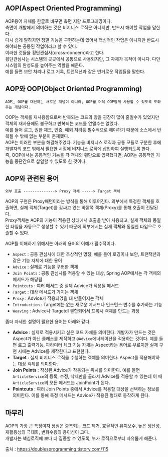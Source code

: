 ## AOP(Aspect Oriented Programming)
AOP용어 자체를 한글로 바꾸면 측면 지향 프로그래밍이다.  
측면이 개발에서 의미하는 것은 비지니스 로직은 아니지만, 반드시 해야할 작업을 말한다.  
다시 쉽게 말하자면 정말 기능을 구현하는데 있어서 핵심적인 작업은 아니지만 반드시 해야되는 공통된 작업이라고 할 수 있다.  
이러한 것들을 횡단관심사(cross-concern)라고 한다.  
횡단관심사는 시스템의 곳곳에서 공통으로 사용되지만, 그 자체가 목적이 아니다. 다만 시스템의 완성도를 높여주는 역할을 해준다.  
예를 들면 보안 처리나 로그 기록, 트랜잭션과 같은 번거로운 작업들을 말한다.

## AOP와 OOP(Object Oriented Programming)
`AOP는 OOP를 대신하는 새로운 개념이 아니라, OOP를 더욱 OOP답게 사용할 수 있도록 도와주는 개념이다.`  
  
OOP는 객체를 재사용함으로써 반복되는 코드의 양을 굉장히 많이 줄일수가 있었지만 객체의 재사용에도 불구하고 반복되는 코드를 없앨수는 없었다.  
예를 들어 로그, 권한 체크, 인증, 예외 처리등 필수적으로 해야하기 때문에 소스에서 반복될 수 밖에 없는 부분이 존재했다.  
AOP는 이러한 부분을 해결해주었다. 기능을 비지니스 로직과 공통 모듈로 구분한 후에 개발자의 코드 밖에서 필요한 시점에 비지니스 로직에 삽입하여 실행되도록 한다.  
즉, OOP에서는 공통적인 기능을 각 객체의 횡단으로 입력했다면, AOP는 공통적인 기능을 종단간으로 삽일할 수 있도록 한 것이다.



## AOP와 관련된 용어
`외부 호출 --------------> Proxy 객체 -----> Target 객체`  

AOP의 구현은 Proxy패턴이라는 방식을 통해 이루어진다.
외부에서 특정한 객체를 호출하면, 실제 객체(Target)를 감싸고 있는 바깥쪽 객체(Proxy)를 통해 호출이 전달된다.  
Proxy객체는 AOP의 기능이 적용된 상태에서 호출을 받아 사용되고, 실제 객체와 동일한 타입을 자동으로 생성할 수 있기 때문에 외부에서는 실제 객체와 동일한 타입으로 호출할 수 있다.  

AOP를 이해하기 위해서는 아래의 용어의 이해가 필수적이다.
* `Aspect` : 공통 관심사에 대한 추상적인 명칭, 예를 들어 로깅이나 보안, 트랜잭션과 같은 기능 자체에 대한 용어
* `Advice` : 실제로 기능을 구현한 객체
* `Join Points` : 공통 관심사를 적용할 수 있는 대상, Spring AOP에서는 각 객체의 메서드가 해당됨
* `Pointcuts` : 여러 메서드 중 실제 Advice가 적용될 메서드
* `Target` : 대상 메서드가 가지는 객체
* `Proxy` :  Advice가 적용되었을 대 만들어지는 객체
* `Introduction` : Target에는 없는 새로운 메서드나 인스턴스 변수를 추가하는 기능
* `Weaving` : Advice나 Targetdl 결합되어서 프록시 객체를 만드는 과정

좀더 자세한 설명이 필요한 용어는 아래와 같다.
* **Advice** : 실제로 적용시키고 싶은 코드 자체를 의미한다.
개발자가 만드는 것은 Aspect가 아닌 클래스를 제작하고 `@Advice`에너테이션을 적용하는 것이다.
예를 들면 로그 출력기능, 파라미터 체크 기능 자체는 Aspect라는 용어로 부르지만 실제 구현 시에는 Advice를 제작한다고 표현한다.
* **Target** : 실제 비지니스 로직을 수행하는 객체를 의미한다. Aspect를 적용해야하는 대상 객체를 의미한다.
* **Join Points** : 작성된 Advice가 작동되는 위치를 의미한다.
예를 들면 `ArticleService`의 등록, 수정, 삭제만을 골라서 Advice를 적용할 수 있는데 이 때 `ArticleService`의 모든 메서드는 JoinPoint가 된다.
* **Pointcuts** : 여러 Join Points 중에서 Advice를 적용할 대상을 선택하는 정보를 의미한다. 이를 통해 특정 메서드는 Advice가 적용된 형태로 동작하게 된다.
    
## 마무리
AOP의 가장 큰 특징이자 장점은 중복되는 코드 제거, 효율적인 유지보수, 높은 생산성, 재활용성의 극대화, 변화수용의 용이성이 크다.  
개발자는 핵심로직에 보다 더 집중할 수 있도록, 부가 로직으로부터 자유롭게 해준다.

출처 : https://doublesprogramming.tistory.com/115